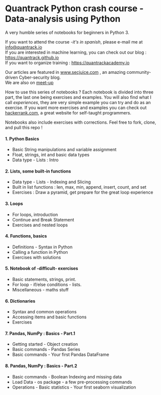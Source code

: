 # Quantrack Python crash course - Data-analysis using Python
A very humble series of notebooks for beginners in Python 3.

If you want to attend the course  *-it's in spanish*, please e-mail me at info@quantrack.io  
If you are interested in machine learning, you can check out our blog : https://quantrack.github.io      
If you want to organize training : https://quantrackacademy.io  

Our articles are featured in www.secjuice.com , an amazing community-driven Cyber-security blog.     
We are also on [meet-up](https://www.meetup.com/fr-FR/Quantrack/members/?sort=join_date&desc=true)  

How to use this series of notebooks ? Each notebook is divided into three part, the last one being exercises and examples. You will also find what I call *experiences*, they are very simple example you can try and do as an exercise. If you want more exercises and examples you can check out [hackerrank.com](hackerrank.com), a great website for self-taught programmers.

Notebooks also include exercises with corrections. Feel free to fork, clone, and pull this repo !



#### 1. Python Basics

* Basic String manipulations and variable assignment 
* Float, strings, int and basic data types
* Data type - Lists : Intro 

#### 2. Lists, some built-in functions

* Data type - Lists - Indexing and Slicing
* Built in list functions : len, max, min, append, insert, count, and set
* Exercises : Draw a pyramid, get prepare for the great loop experience

#### 3. Loops

* For loops, introduction
* Continue and Break Statement
* Exercises and nested loops

#### 4. Functions, basics

* Definitions - Syntax in Python 
* Calling a function in Python
* Exercises with solutions

#### 5. Notebook of -difficult- exercises 

* Basic statements, strings, print.
* For loop - if/else conditions - lists.
* Miscellaneous - maths stuff

#### 6. Dictionaries

* Syntax and common operations
* Accessing items and basic functions
* Exercises

#### 7. Pandas, NumPy : Basics - Part.1

* Getting started - Object creation
* Basic commands - Pandas Series
* Basic commands - Your first Pandas DataFrame

#### 8. Pandas, NumPy : Basics - Part.2

* Basic commands - Boolean Indexing and missing data
* Load Data - os package - a few pre-processing commands
* Operations - Basic statistics - Your first seaborn visualization

